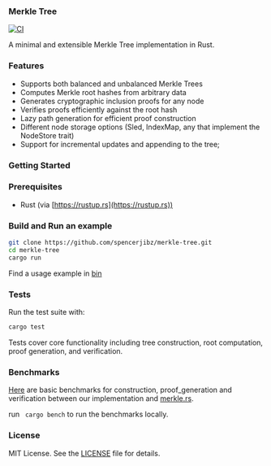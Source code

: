 ### Merkle Tree 

[![CI](https://github.com/spencerjibz/merkle-tree/actions/workflows/ci.yaml/badge.svg)](https://github.com/spencerjibz/merkle-tree/actions/workflows/ci.yaml)

A minimal and extensible Merkle Tree implementation in Rust.
### Features
- Supports both balanced and unbalanced Merkle Trees  
- Computes Merkle root hashes from arbitrary data  
- Generates cryptographic inclusion proofs for any node  
- Verifies proofs efficiently against the root hash  
- Lazy path generation for efficient proof construction  
- Different node storage options (Sled, IndexMap, any that implement the NodeStore trait)
- Support for incremental updates and appending to the tree;
### Getting Started
### Prerequisites
- Rust (via [https://rustup.rs](https://rustup.rs))

### Build and Run an example

```bash
git clone https://github.com/spencerjibz/merkle-tree.git
cd merkle-tree
cargo run
```
Find a usage example in [bin](bin/main.rs)
### Tests

Run the test suite with:

```bash
cargo test
```
Tests cover core functionality including tree construction, root computation, proof generation, and verification.
### Benchmarks
[Here](https://spencerjibz.github.io/merkle-tree) are basic benchmarks for construction, proof_generation and verification between our implementation and [merkle.rs](https://github.com/SpinResearch/merkle.rs).

run ``` cargo bench``` to run the benchmarks locally.


### License
MIT License. See the [LICENSE](LICENSE) file for details.
